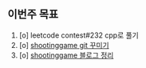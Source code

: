 ## 이번주 목표
1. [o] leetcode contest#232 cpp로 풀기
2. [o] [shootinggame git 꾸미기](https://github.com/jh20s/ShootingGame)
3. [o] [shootinggame 블로그 정리](https://blog.naver.com/jh20s/222306727564)


